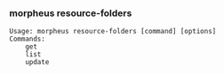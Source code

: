 ### morpheus resource-folders

```
Usage: morpheus resource-folders [command] [options]
Commands:
	get
	list
	update
```
